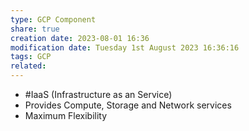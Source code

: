 ```yaml
---
type: GCP Component 
share: true
creation date: 2023-08-01 16:36
modification date: Tuesday 1st August 2023 16:36:16
tags: GCP
related: 
---
```

- #IaaS (Infrastructure as an Service)
- Provides Compute, Storage and Network services
- Maximum Flexibility 